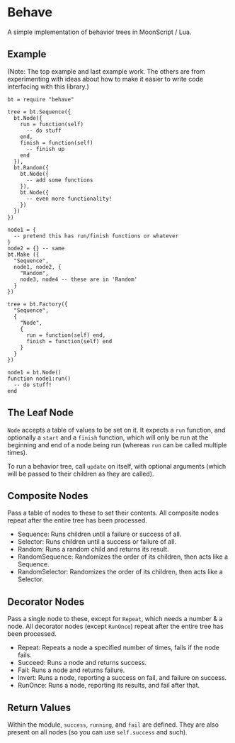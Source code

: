# Behave

A simple implementation of behavior trees in MoonScript / Lua.

## Example

(Note: The top example and last example work. The others are from experimenting
with ideas about how to make it easier to write code interfacing with this
library.)

```
bt = require "behave"

tree = bt.Sequence({
  bt.Node({
    run = function(self)
      -- do stuff
    end,
    finish = function(self)
      -- finish up
    end
  }),
  bt.Random({
    bt.Node({
      -- add some functions
    }),
    bt.Node({
      -- even more functionality!
    })
  })
})

node1 = {
  -- pretend this has run/finish functions or whatever
}
node2 = {} -- same
bt.Make ({
  "Sequence",
  node1, node2, {
    "Random",
    node3, node4 -- these are in 'Random'
  }
})

tree = bt.Factory({
  "Sequence",
  {
    "Node",
    {
      run = function(self) end,
      finish = function(self) end
    }
  }
})

node1 = bt.Node()
function node1:run()
  -- do stuff!
end
```

## The Leaf Node

`Node` accepts a table of values to be set on it. It expects a `run` function,
and optionally a `start` and a `finish` function, which will only be run at the
beginning and end of a node being run (whereas `run` can be called multiple
times).

To run a behavior tree, call `update` on itself, with optional arguments (which
will be passed to their children as they are called).

## Composite Nodes

Pass a table of nodes to these to set their contents. All composite nodes repeat
after the entire tree has been processed.

- Sequence: Runs children until a failure or success of all.
- Selector: Runs children until a success or failure of all.
- Random: Runs a random child and returns its result.
- RandomSequence: Randomizes the order of its children, then acts like a
  Sequence.
- RandomSelector: Randomizes the order of its children, then acts like a
  Selector.

## Decorator Nodes

Pass a single node to these, except for `Repeat`, which needs a number & a node.
All decorator nodes (except `RunOnce`) repeat after the entire tree has been
processed.

- Repeat: Repeats a node a specified number of times, fails if the node fails.
- Succeed: Runs a node and returns success.
- Fail: Runs a node and returns failure.
- Invert: Runs a node, reporting a success on fail, and failure on success.
- RunOnce: Runs a node, reporting its results, and fail after that.

## Return Values

Within the module, `success`, `running`, and `fail` are defined. They are also
present on all nodes (so you can use `self.success` and such).

